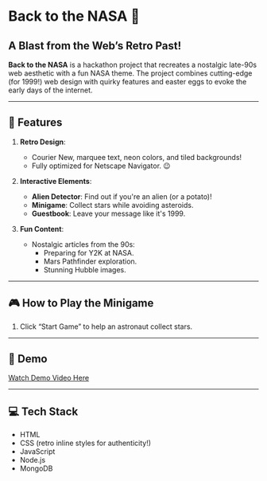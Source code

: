 # Back to the NASA 🌠  
## A Blast from the Web’s Retro Past!  

**Back to the NASA** is a hackathon project that recreates a nostalgic late-90s web aesthetic with a fun NASA theme. The project combines cutting-edge (for 1999!) web design with quirky features and easter eggs to evoke the early days of the internet.  

---

## 🌌 Features  
1. **Retro Design**:  
   - Courier New, marquee text, neon colors, and tiled backgrounds!  
   - Fully optimized for Netscape Navigator. 😉  

2. **Interactive Elements**:  
   - **Alien Detector**: Find out if you're an alien (or a potato)!  
   - **Minigame**: Collect stars while avoiding asteroids.  
   - **Guestbook**: Leave your message like it's 1999.  

3. **Fun Content**:  
   - Nostalgic articles from the 90s:  
     - Preparing for Y2K at NASA.  
     - Mars Pathfinder exploration.  
     - Stunning Hubble images.  

---

## 🎮 How to Play the Minigame  
1. Click “Start Game” to help an astronaut collect stars.  

---

## 📸 Demo  
[Watch Demo Video Here](#)  

---

## 💻 Tech Stack  
- HTML
- CSS (retro inline styles for authenticity!)  
- JavaScript
- Node.js
- MongoDB

